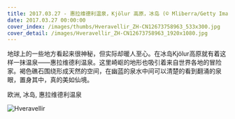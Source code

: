 ```yaml
---
title: 2017.03.27 - 惠拉维德利温泉，Kjölur 高原，冰岛 (© Mliberra/Getty Images)
date: 2017.03.27 00:00:00
cover_index: /images/thumbs/Hveravellir_ZH-CN12673758963_533x300.jpg
cover_detail: /images/Hveravellir_ZH-CN12673758963_1920x1080.jpg
---
```


地球上的一些地方看起来很神秘，但实际却暖人至心。在冰岛Kjölur高原就有着这样一抹温泉——惠拉维德利温泉。这里崎岖的地形也吸引着来自世界各地的冒险家。褐色礁石围绕形成天然的空间，在幽蓝的泉水中间可以清楚的看到翻涌的泉眼，置身其中，真的美如仙境。

欧洲, 冰岛, 惠拉维德利温泉

![Hveravellir](/images/Hveravellir_ZH-CN12673758963_1920x1080.jpg)
